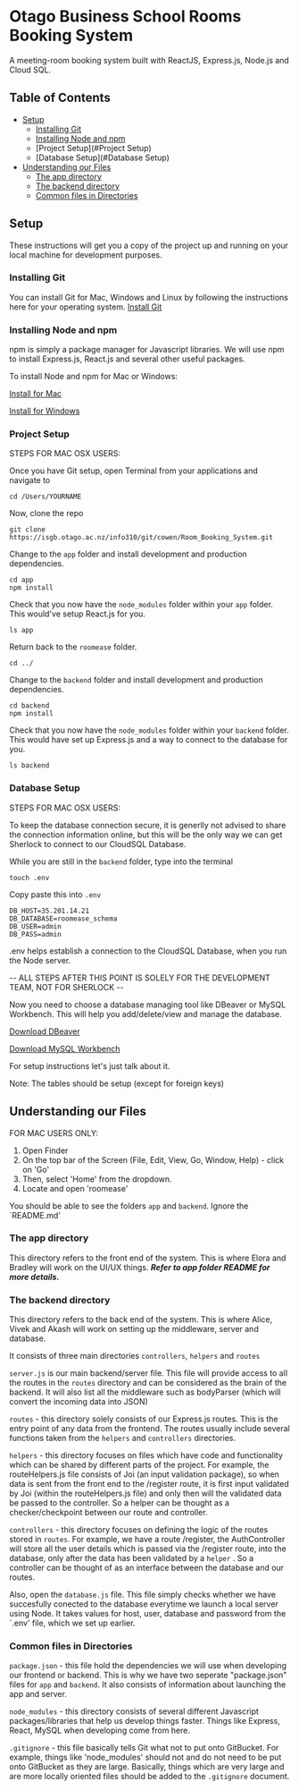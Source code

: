 # Otago Business School Rooms Booking System
A meeting-room booking system built with ReactJS, Express.js, Node.js and Cloud SQL.

## Table of Contents

* [Setup](#setup)
    * [Installing Git](#installing-git)
    * [Installing Node and npm](#installing-node-and-npm)
    * [Project Setup](#Project Setup)
    * [Database Setup](#Database Setup)
* [Understanding our Files](#understanding-the-files)
    * [The app directory](#the-app-directory)
    * [The backend directory](#the-backend-directory)
    * [Common files in Directories](Common-files-in-Directories)

## Setup
These instructions will get you a copy of the project up and running on your local machine for development purposes.
### Installing Git
You can install Git for Mac, Windows and Linux by following the instructions here for your operating system.
[Install Git](https://www.atlassian.com/git/tutorials/install-git)

### Installing Node and npm
npm is simply a package manager for Javascript libraries. We will use npm to install Express.js, React.js and several other useful packages.

To install Node and npm for Mac or Windows:

[Install for Mac](https://nodejs.org/dist/v10.15.3/node-v10.15.3.pkg)

[Install for Windows](https://nodejs.org/dist/v10.15.3/node-v10.15.3-x86.msi)

### Project Setup

STEPS FOR MAC OSX USERS:

Once you have Git setup, open Terminal from your applications and navigate to
```
cd /Users/YOURNAME
```

Now, clone the repo
```
git clone https://isgb.otago.ac.nz/info310/git/cowen/Room_Booking_System.git
```

Change to the `app` folder and install development and production dependencies.

```
cd app
npm install
```

Check that you now have the `node_modules` folder within your `app` folder.
This would've setup React.js for you.

```
ls app
```

Return back to the `roomease` folder.

```
cd ../
```
Change to the `backend` folder and install development and production dependencies.

```
cd backend
npm install
```

Check that you now have the `node_modules` folder within your `backend` folder.
This would have set up Express.js and a way to connect to the database for you.

```
ls backend
```

### Database Setup

STEPS FOR MAC OSX USERS:

To keep the database connection secure, it is generlly not advised to share the
connection information online, but this will be the only way we can get Sherlock to
connect to our CloudSQL Database.

While you are still in the `backend` folder, type into the terminal

```
touch .env
```
Copy paste this into `.env`

```
DB_HOST=35.201.14.21
DB_DATABASE=roomease_schema
DB_USER=admin
DB_PASS=admin
```
.env helps establish a connection to the CloudSQL Database, when you run the Node server.

-- ALL STEPS AFTER THIS POINT IS SOLELY FOR THE DEVELOPMENT TEAM, NOT FOR SHERLOCK --

Now you need to choose a database managing tool like DBeaver or MySQL Workbench. This will
help you add/delete/view and manage the database.

[Download DBeaver](https://dbeaver.io/download/)

[Download MySQL Workbench](https://dev.mysql.com/downloads/workbench/)

For setup instructions let's just talk about it.

Note: The tables should be setup (except for foreign keys)

## Understanding our Files

FOR MAC USERS ONLY:

1. Open Finder
2. On the top bar of the Screen (File, Edit, View, Go, Window, Help) - click on 'Go'
3. Then, select 'Home' from the dropdown.
4. Locate and open 'roomease'

You should be able to see the folders `app` and `backend`. Ignore the `README.md'

### The app directory
This directory refers to the front end of the system. This is where Elora and Bradley will work on the UI/UX things. 
**_Refer to app folder README for more details._**

### The backend directory
This directory refers to the back end of the system. This is where Alice, Vivek and Akash will work on 
setting up the middleware, server and database.

It consists of three main directories `controllers`, `helpers` and `routes`

`server.js` is our main backend/server file. This file will provide access to all the routes in the `routes` directory and can be considered as the brain of the backend. It will also list all the middleware such as bodyParser (which will convert the incoming data into JSON)

`routes` - this directory solely consists of our Express.js routes. This is the entry point of any data from the frontend. The routes usually include several functions taken from the `helpers` and `controllers` directories.

`helpers` - this directory focuses on files which have code and functionality which can be shared by different parts of the project. For example, the routeHelpers.js file consists of Joi (an input validation package), so when data is sent from the front end to the /register route, it is first input validated by Joi (within the routeHelpers.js file) and only then will the validated data be passed to the controller. So a helper can be thought as a checker/checkpoint between our route and controller.

`controllers` - this directory focuses on defining the logic of the routes stored in `routes`. For example, we have a route /register, the AuthController will store all the user details which is passed via the /register route, into the database, only after the data has been validated by a `helper` . So a controller can be thought of as an interface between the database and our routes.

Also, open the `database.js` file. This file simply checks whether we have succesfully conected to the database everytime we launch a local server using Node. It takes values for host, user, database and password from the `.env' file, which we set up earlier.

### Common files in Directories

`package.json` - this file hold the dependencies we will use when developing our frontend or backend.
This is why we have two seperate "package.json" files for `app` and `backend`. It also consists of information about launching the app and server.

`node_modules` - this directory consists of several different Javascript packages/libraries that
help us develop things faster. Things like Express, React, MySQL when developing come from here.

`.gitignore` - this file basically tells Git what not to put onto GitBucket. For example, things like
'node_modules' should not and do not need to be put onto GitBucket as they are large. Basically, things
which are very large and are more locally oriented files should be added to the `.gitignore` document.
